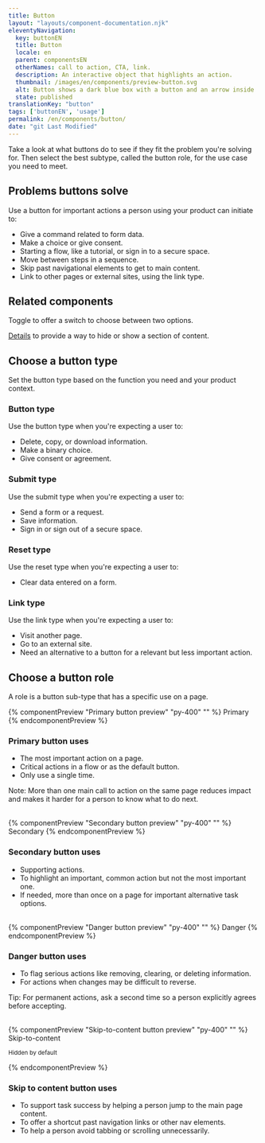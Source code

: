 ```yaml
---
title: Button
layout: "layouts/component-documentation.njk"
eleventyNavigation:
  key: buttonEN
  title: Button
  locale: en
  parent: componentsEN
  otherNames: call to action, CTA, link.
  description: An interactive object that highlights an action.
  thumbnail: /images/en/components/preview-button.svg
  alt: Button shows a dark blue box with a button and an arrow inside
  state: published
translationKey: "button"
tags: ['buttonEN', 'usage']
permalink: /en/components/button/
date: "git Last Modified"
---
```


Take a look at what buttons do to see if they fit the problem you're solving for. Then select the best subtype, called the button role, for the use case you need to meet.

## Problems buttons solve

Use a button for important actions a person using your product can initiate to:

- Give a command related to form data.
- Make a choice or give consent.
- Starting a flow, like a tutorial, or sign in to a secure space.
- Move between steps in a sequence.
- Skip past navigational elements to get to main content.
- Link to other pages or external sites, using the link type.

<article class="bg-full-width bg-dark text-light pt-500 pb-400 my-500">
  <h2 class="mt-0 mb-400">Related components</h2>

  Toggle to offer a switch to choose between two options.

  <a href="{{ links.details }}" class="link-light">Details</a> to provide a way to hide or show a section of content.
</article>

## Choose a button type

Set the button type based on the function you need and your product context.

### Button type

Use the button type when you're expecting a user to:

- Delete, copy, or download information.
- Make a binary choice.
- Give consent or agreement.

### Submit type

Use the submit type when you're expecting a user to:

- Send a form or a request.
- Save information.
- Sign in or sign out of a secure space.

### Reset type

Use the reset type when you're expecting a user to:

- Clear data entered on a form.

### Link type

Use the link type when you're expecting a user to:

- Visit another page.
- Go to an external site.
- Need an alternative to a button for a relevant but less important action.

## Choose a button role

A role is a button sub-type that has a specific use on a page.

<div class="remove-empty-p">
<gcds-grid columns="1fr" columns-tablet="1fr 2fr" gap="500" align-items="start">
  {% componentPreview "Primary button preview" "py-400" "" %}
  <gcds-button button-role="primary">Primary</gcds-button>
  {% endcomponentPreview %}
  <div>
    <h3 class="mb-400">Primary button uses</h3>
    <ul class="list-disc mb-400">
      <li>The most important action on a page.</li>
      <li>Critical actions in a flow or as the default button.</li>
      <li>Only use a single time.</li>
    </ul>
    <p>Note: More than one main call to action on the same page reduces impact and makes it harder for a person to know what to do next.</p>
  </div>
</gcds-grid>
<br/>
<gcds-grid columns="1fr" columns-tablet="1fr 2fr" gap="500" align-items="start">
  {% componentPreview "Secondary button preview" "py-400" "" %}
  <gcds-button button-role="secondary">Secondary</gcds-button>
  {% endcomponentPreview %}
  <div>
    <h3 class="mb-400">Secondary button uses</h3>
    <ul class="list-disc mb-400">
      <li>Supporting actions.</li>
      <li>To highlight an important, common action but not the most important one.</li>
      <li>If needed, more than once on a page for important alternative task options.</li>
    </ul>
  </div>
</gcds-grid>
<br/>
<gcds-grid columns="1fr" columns-tablet="1fr 2fr" gap="500" align-items="start">
  {% componentPreview "Danger button preview" "py-400" "" %}
  <gcds-button button-role="danger">Danger</gcds-button>
  {% endcomponentPreview %}
  <div>
    <h3 class="mb-400">Danger button uses</h3>
    <ul class="list-disc mb-400">
      <li>To flag serious actions like removing, clearing, or deleting information.</li>
      <li>For actions when changes may be difficult to reverse.</li>
    </ul>
    <p>Tip: For permanent actions, ask a second time so a person explicitly agrees before accepting.</p>
  </div>
</gcds-grid>
<br/>
<gcds-grid columns="1fr" columns-tablet="1fr 2fr" gap="500" align-items="start">
  {% componentPreview "Skip-to-content button preview" "py-400" "" %}
  <gcds-button button-role="skip-to-content">Skip-to-content</gcds-button>
  <p><small>Hidden by default</small></p>
  {% endcomponentPreview %}
  <div>
    <h3 class="mb-400">Skip to content button uses</h3>
    <ul class="list-disc mb-400">
      <li>To support task success by helping a person jump to the main page content.</li>
      <li>To offer a shortcut past navigation links or other nav elements.</li>
      <li>To help a person avoid tabbing or scrolling unnecessarily.</li>
    </ul>
  </div>
</gcds-grid>
</div>
